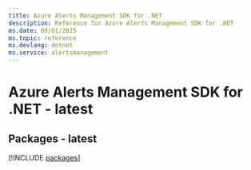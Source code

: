 ```yaml
---
title: Azure Alerts Management SDK for .NET
description: Reference for Azure Alerts Management SDK for .NET
ms.date: 09/01/2025
ms.topic: reference
ms.devlang: dotnet
ms.service: alertsmanagement
---
```

# Azure Alerts Management SDK for .NET - latest
## Packages - latest
[!INCLUDE [packages](alerts-management-index.md)]